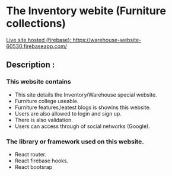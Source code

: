 # The Inventory webite (Furniture collections)

<a href="https://warehouse-website-60530.firebaseapp.com/">Live site hosted (firebase): https://warehouse-website-60530.firebaseapp.com/</a>

## Description :

<h3>This website contains</h3>
<ul>
    <li>This site details the Inventory/Warehouse special website.</li>
    <li>Furniture college useable.</li>
    <li>Furniture features,leatest blogs is showins this website.</li>
    <li>Users are also allowed to login and sign up.</li>
    <li>There is also validation.</li>
    <li>Users can access through of social networks (Google).</li>
</ul>

<h3>The library or framework used on this website.</h3>
<ul>
    <li>React router.</li>
    <li>React firebase hooks.</li>
    <li>React bootsrap</li>
</ul>
